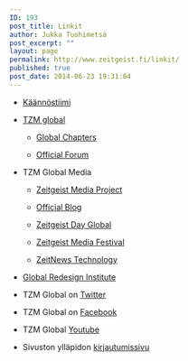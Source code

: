 ```yaml
---
ID: 193
post_title: Linkit
author: Jukka Tuohimetsä
post_excerpt: ""
layout: page
permalink: http://www.zeitgeist.fi/linkit/
published: true
post_date: 2014-06-23 19:31:04
---
```

<ul id="menu-to-edit" class="menu ui-sortable">
	<li id="menu-item-212" class="menu-item menu-item-depth-1 menu-item-custom menu-item-edit-inactive"><dl class="menu-item-bar"><dt class="menu-item-handle"><a title="Käännöstiimin kotisivut" href="https://sites.google.com/site/kaannostiimisuomi/home" target="_blank"><span class="item-title"><span class="menu-item-title">Käännöstiimi</span></span></a></dt></dl></li>
	<li id="menu-item-196" class="menu-item menu-item-depth-1 menu-item-custom menu-item-edit-inactive"><dl class="menu-item-bar"><dt class="menu-item-handle"><a title="Globaali nettisivu" href="http://www.thezeitgeistmovement.com/" target="_blank"><span class="item-title"><span class="menu-item-title">TZM global</span></span></a></dt></dl>
<ul>
	<li id="menu-item-200" class="menu-item menu-item-depth-2 menu-item-custom menu-item-edit-inactive"><dl class="menu-item-bar"><dt class="menu-item-handle"><span class="item-title"><a title="Osastojen nettisivu" href="http://www.tzmchapters.net/" target="_blank"><span class="menu-item-title">Global Chapters</span></a> </span></dt></dl></li>
	<li id="menu-item-202" class="menu-item menu-item-depth-2 menu-item-custom menu-item-edit-inactive"><dl class="menu-item-bar"><dt class="menu-item-handle"><a title="Virallinen forum" href="http://www.thezeitgeistmovementforum.org/" target="_blank"><span class="item-title"><span class="menu-item-title">Official Forum</span></span></a></dt><dt class="menu-item-handle"></dt></dl></li>
</ul>
</li>
	<li id="menu-item-219" class="menu-item menu-item-depth-1 menu-item-page menu-item-edit-inactive"><dl class="menu-item-bar"><dt class="menu-item-handle"><span class="item-title"><span class="menu-item-title">TZM Global Media</span></span></dt></dl>
<ul>
	<li id="menu-item-223" class="menu-item menu-item-depth-2 menu-item-custom menu-item-edit-inactive"><dl class="menu-item-bar"><dt class="menu-item-handle"><a title="Liikkeen taiteellista tuotosta" href="http://zeitgeistmediaproject.com/" target="_blank"><span class="item-title"><span class="menu-item-title">Zeitgeist Media Project</span></span></a></dt></dl></li>
	<li id="menu-item-201" class="menu-item menu-item-depth-2 menu-item-custom menu-item-edit-inactive"><dl class="menu-item-bar"><dt class="menu-item-handle"><a title="Virallinen blogi" href="http://blog.thezeitgeistmovement.com/" target="_blank"><span class="item-title"><span class="menu-item-title">Official Blog</span></span></a></dt></dl></li>
	<li id="menu-item-205" class="menu-item menu-item-depth-2 menu-item-custom menu-item-edit-inactive"><dl class="menu-item-bar"><dt class="menu-item-handle"><a href="http://zdayglobal.org/" target="_blank"><span class="item-title"><span class="menu-item-title">Zeitgeist Day Global</span></span></a></dt></dl></li>
	<li id="menu-item-206" class="menu-item menu-item-depth-2 menu-item-custom menu-item-edit-inactive"><dl class="menu-item-bar"><dt class="menu-item-handle"><a href="http://zeitgeistmediafestival.org/" target="_blank"><span class="item-title"><span class="menu-item-title">Zeitgeist Media Festival</span></span></a></dt></dl></li>
	<li id="menu-item-224" class="menu-item menu-item-depth-2 menu-item-custom menu-item-edit-inactive"><dl class="menu-item-bar"><dt class="menu-item-handle"><a title="Tiedeuutisia" href="http://www.zeitnews.org/" target="_blank"><span class="item-title"><span class="menu-item-title">ZeitNews Technology</span></span></a></dt><dt class="menu-item-handle"></dt></dl></li>
</ul>
</li>
	<li id="menu-item-208" class="menu-item menu-item-depth-1 menu-item-custom menu-item-edit-inactive"><dl class="menu-item-bar"><dt class="menu-item-handle"><a href="http://www.globalredesigninstitute.org/" target="_blank"><span class="item-title"><span class="menu-item-title">Global Redesign Institute</span></span></a></dt></dl></li>
	<li id="menu-item-209" class="menu-item menu-item-depth-1 menu-item-custom menu-item-edit-inactive"><dl class="menu-item-bar"><dt class="menu-item-handle"><span class="item-title"><span class="menu-item-title">TZM Global on <a href="https://twitter.com/#!/tzmglobal" target="_blank">Twitter</a></span></span></dt></dl></li>
	<li id="menu-item-210" class="menu-item menu-item-depth-1 menu-item-custom menu-item-edit-inactive"><dl class="menu-item-bar"><dt class="menu-item-handle"><span class="item-title"><span class="menu-item-title">TZM Global on <a href="http://www.facebook.com/tzmglobal" target="_blank">Facebook</a></span></span></dt></dl></li>
	<li id="menu-item-211" class="menu-item menu-item-depth-1 menu-item-custom menu-item-edit-inactive"><dl class="menu-item-bar"><dt class="menu-item-handle"><span class="item-title"><span class="menu-item-title">TZM Global <a href="http://www.youtube.com/user/TZMOfficialChannel" target="_blank">Youtube</a></span></span></dt></dl></li>
<li id="menu-item-211" class="menu-item menu-item-depth-1 menu-item-custom menu-item-edit-inactive"><dl class="menu-item-bar"><dt class="menu-item-handle"><span class="item-title"><span class="menu-item-title">Sivuston ylläpidon <a href="http://zeitgeist.kapsi.fi/wp-login.php" target="_blank">kirjautumissivu</a></span></span></dt></dl></li>
</ul>